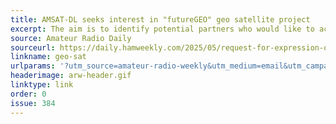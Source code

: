```yaml
---
title: AMSAT-DL seeks interest in "futureGEO" geo satellite project
excerpt: The aim is to identify potential partners who would like to actively participate in the definition and development of a new amateur radio payload for a future geostationary satellite.
source: Amateur Radio Daily
sourceurl: https://daily.hamweekly.com/2025/05/request-for-expression-of-interest-futuregeo-satellite-amsat-dl/
linkname: geo-sat
urlparams: '?utm_source=amateur-radio-weekly&utm_medium=email&utm_campaign=newsletter'
headerimage: arw-header.gif
linktype: link
order: 0
issue: 384
---
```

